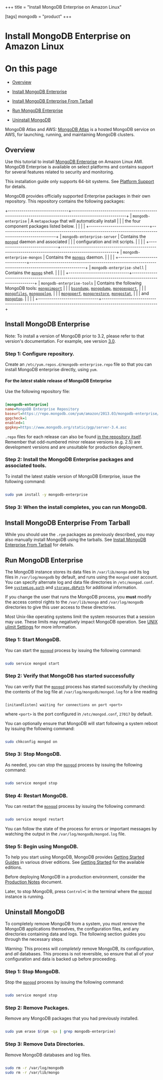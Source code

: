 +++
title = "Install MongoDB Enterprise on Amazon Linux"

[tags]
mongodb = "product"
+++
# Install MongoDB Enterprise on Amazon Linux


# On this page

* [Overview](#overview) 

* [Install MongoDB Enterprise](#install-mongodb-enterprise) 

* [Install MongoDB Enterprise From Tarball](#install-mongodb-enterprise-from-tarball) 

* [Run MongoDB Enterprise](#run-mongodb-enterprise) 

* [Uninstall MongoDB](#uninstall-mongodb) 

MongoDB Atlas and AWS: [MongoDB Atlas](https://www.mongodb.com/cloud/atlas?jmp=docs) is a
hosted MongoDB service on AWS, for launching, running, and
maintaining MongoDB clusters.


## Overview

Use this tutorial to install [MongoDB Enterprise](https://www.mongodb.com/products/mongodb-enterprise-advanced?jmp=docs) on Amazon Linux
AMI. MongoDB Enterprise is available on select platforms and contains
support for several features related to security and monitoring.

This installation guide only supports 64-bit systems. See [Platform Support](#compatibility-platform-support) for details.

MongoDB provides officially supported Enterprise packages in their own
repository. This repository contains the following packages:

+-------------------------------+----------------------------------------------------------------------------------------------------------+
| ``mongodb-enterprise``        | A ``metapackage`` that will automatically install                                                        |
|                               | the four component packages listed below.                                                                |
|                               |                                                                                                          |
+-------------------------------+----------------------------------------------------------------------------------------------------------+
| ``mongodb-enterprise-server`` | Contains the [``mongod``](#bin.mongod) daemon and associated                                             |
|                               | configuration and init scripts.                                                                          |
|                               |                                                                                                          |
+-------------------------------+----------------------------------------------------------------------------------------------------------+
| ``mongodb-enterprise-mongos`` | Contains the [``mongos``](#bin.mongos) daemon.                                                           |
|                               |                                                                                                          |
+-------------------------------+----------------------------------------------------------------------------------------------------------+
| ``mongodb-enterprise-shell``  | Contains the [``mongo``](#bin.mongo) shell.                                                              |
|                               |                                                                                                          |
+-------------------------------+----------------------------------------------------------------------------------------------------------+
| ``mongodb-enterprise-tools``  | Contains the following MongoDB tools: [``mongoimport``](#bin.mongoimport)                                |
|                               | [``bsondump``](#bin.bsondump), [``mongodump``](#bin.mongodump), [``mongoexport``](#bin.mongoexport),     |
|                               | [``mongofiles``](#bin.mongofiles), [``mongooplog``](#bin.mongooplog),                                    |
|                               | [``mongoperf``](#bin.mongoperf), [``mongorestore``](#bin.mongorestore), [``mongostat``](#bin.mongostat), |
|                               | and [``mongotop``](#bin.mongotop).                                                                       |
|                               |                                                                                                          |
+-------------------------------+----------------------------------------------------------------------------------------------------------+


## Install MongoDB Enterprise

Note: To install a version of MongoDB prior to 3.2, please refer to that version's documentation. For example, see version [3.0](https://docs.mongodb.com/v3.0/tutorial/install-mongodb-enterprise-on-amazon/). 


### Step 1: Configure repository.

Create an ``/etc/yum.repos.d/mongodb-enterprise.repo`` file so that
you can install MongoDB enterprise directly, using ``yum``.


#### For the *latest* stable release of MongoDB Enterprise

Use the following repository file:

```cfg

[mongodb-enterprise]
name=MongoDB Enterprise Repository
baseurl=https://repo.mongodb.com/yum/amazon/2013.03/mongodb-enterprise/3.4/$basearch/
gpgcheck=1
enabled=1
gpgkey=https://www.mongodb.org/static/pgp/server-3.4.asc

```

``.repo`` files for each release can also be found [in the repository itself](https://repo.mongodb.com/yum/amazon/).
Remember that odd-numbered minor release versions (e.g. 2.5) are development versions and are unsuitable
for production deployment.


### Step 2: Install the MongoDB Enterprise packages and associated tools.

To install the latest stable version of MongoDB Enterprise, issue the following command:

```sh

sudo yum install -y mongodb-enterprise

```


### Step 3: When the install completes, you can run MongoDB.


## Install MongoDB Enterprise From Tarball

While you should use the ``.rpm`` packages as previously
described, you may also manually install MongoDB using the tarballs. See
[Install MongoDB Enterprise From Tarball](#) for details.


## Run MongoDB Enterprise

The MongoDB instance stores its data files in ``/var/lib/mongo``
and its log files in ``/var/log/mongodb`` by default,
and runs using the ``mongod``
user account. You can specify alternate log and data file
directories in ``/etc/mongod.conf``. See [``systemLog.path``](#systemLog.path)
and [``storage.dbPath``](#storage.dbPath) for additional information.

If you change the user that runs the MongoDB process, you
**must** modify the access control rights to the ``/var/lib/mongo`` and
``/var/log/mongodb`` directories to give this user access to these
directories.

Most Unix-like operating systems limit the system resources that a
session may use. These limits may negatively impact MongoDB operation.
See [UNIX ulimit Settings](#) for more information.


### Step 1: Start MongoDB.

You can start the [``mongod``](#bin.mongod) process by issuing the following
command:

```sh

sudo service mongod start

```


### Step 2: Verify that MongoDB has started successfully

You can verify that the [``mongod``](#bin.mongod) process has started
successfully by checking the contents of the log file at
``/var/log/mongodb/mongod.log``
for a line reading

```none

[initandlisten] waiting for connections on port <port>

```

where ``<port>`` is the port configured in ``/etc/mongod.conf``, ``27017`` by default.

You can optionally ensure that MongoDB will start following a system
reboot by issuing the following command:

```sh

sudo chkconfig mongod on

```


### Step 3: Stop MongoDB.

As needed, you can stop the [``mongod``](#bin.mongod) process by issuing the
following command:

```sh

sudo service mongod stop

```


### Step 4: Restart MongoDB.

You can restart the [``mongod``](#bin.mongod) process by issuing the following
command:

```sh

sudo service mongod restart

```

You can follow the state of the process for errors or important messages
by watching the output in the ``/var/log/mongodb/mongod.log`` file.


### Step 5: Begin using MongoDB.

To help you start using MongoDB, MongoDB provides [Getting
Started Guides](#getting-started) in various driver editions. See
[Getting Started](#getting-started) for the available editions.

Before deploying MongoDB in a production environment, consider the
[Production Notes](#) document.

Later, to stop MongoDB, press ``Control+C`` in the terminal where the
[``mongod``](#bin.mongod) instance is running.


## Uninstall MongoDB

To completely remove MongoDB from a system, you must remove the MongoDB
applications themselves, the configuration files, and any directories containing
data and logs. The following section guides you through the necessary steps.

Warning: This process will *completely* remove MongoDB, its configuration, and *all* databases. This process is not reversible, so ensure that all of your configuration and data is backed up before proceeding. 


### Step 1: Stop MongoDB.

Stop the [``mongod``](#bin.mongod) process by issuing the following command:

```sh

sudo service mongod stop

```


### Step 2: Remove Packages.

Remove any MongoDB packages that you had previously installed.

```sh

sudo yum erase $(rpm -qa | grep mongodb-enterprise)

```


### Step 3: Remove Data Directories.

Remove MongoDB databases and log files.

```sh

sudo rm -r /var/log/mongodb
sudo rm -r /var/lib/mongo

```
